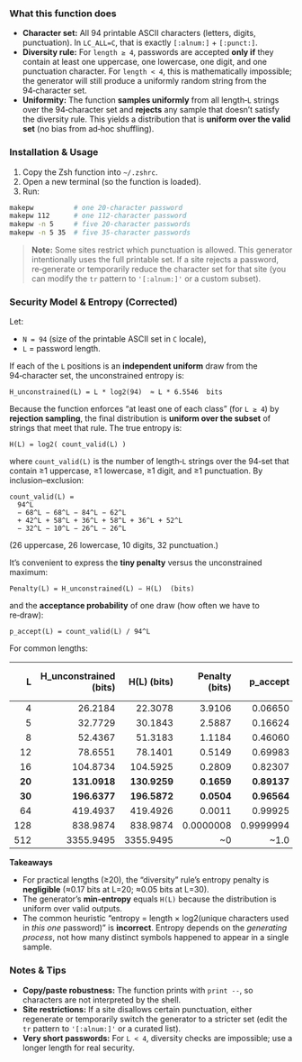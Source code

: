 ### What this function does

* **Character set:** All 94 printable ASCII characters (letters, digits, punctuation).
  In `LC_ALL=C`, that is exactly `[:alnum:]` + `[:punct:]`.
* **Diversity rule:** For `length ≥ 4`, passwords are accepted **only if** they contain at least one uppercase, one lowercase, one digit, and one punctuation character.
  For `length < 4`, this is mathematically impossible; the generator will still produce a uniformly random string from the 94‑character set.
* **Uniformity:** The function **samples uniformly** from all length‑`L` strings over the 94‑character set and **rejects** any sample that doesn’t satisfy the diversity rule. This yields a distribution that is **uniform over the valid set** (no bias from ad‑hoc shuffling).

### Installation & Usage

1. Copy the Zsh function into `~/.zshrc`.
2. Open a new terminal (so the function is loaded).
3. Run:

```bash
makepw          # one 20-character password
makepw 112      # one 112-character password
makepw -n 5     # five 20-character passwords
makepw -n 5 35  # five 35-character passwords
```

> **Note:** Some sites restrict which punctuation is allowed. This generator intentionally uses the full printable set. If a site rejects a password, re‑generate or temporarily reduce the character set for that site (you can modify the `tr` pattern to `'[:alnum:]'` or a custom subset).

### Security Model & Entropy (Corrected)

Let:

* `N = 94` (size of the printable ASCII set in `C` locale),
* `L` = password length.

If each of the `L` positions is an **independent uniform** draw from the 94‑character set, the unconstrained entropy is:

```
H_unconstrained(L) = L * log2(94)  ≈ L * 6.5546  bits
```

Because the function enforces “at least one of each class” (for `L ≥ 4`) by **rejection sampling**, the final distribution is **uniform over the subset** of strings that meet that rule. The true entropy is:

```
H(L) = log2( count_valid(L) )
```

where `count_valid(L)` is the number of length‑`L` strings over the 94‑set that contain ≥1 uppercase, ≥1 lowercase, ≥1 digit, and ≥1 punctuation. By inclusion–exclusion:

```
count_valid(L) =
  94^L
  − 68^L − 68^L − 84^L − 62^L
  + 42^L + 58^L + 36^L + 58^L + 36^L + 52^L
  − 32^L − 10^L − 26^L − 26^L
```

(26 uppercase, 26 lowercase, 10 digits, 32 punctuation.)

It’s convenient to express the **tiny penalty** versus the unconstrained maximum:

```
Penalty(L) = H_unconstrained(L) − H(L)  (bits)
```

and the **acceptance probability** of one draw (how often we have to re‑draw):

```
p_accept(L) = count_valid(L) / 94^L
```

For common lengths:

|      L | H\_unconstrained (bits) |  H(L) (bits) | Penalty (bits) |   p\_accept | Expected draws (1/p) |
| -----: | ----------------------: | -----------: | -------------: | ----------: | -------------------: |
|      4 |                 26.2184 |      22.3078 |         3.9106 |     0.06650 |                15.04 |
|      5 |                 32.7729 |      30.1843 |         2.5887 |     0.16624 |                 6.02 |
|      8 |                 52.4367 |      51.3183 |         1.1184 |     0.46060 |                 2.17 |
|     12 |                 78.6551 |      78.1401 |         0.5149 |     0.69983 |                 1.43 |
|     16 |                104.8734 |     104.5925 |         0.2809 |     0.82307 |                 1.21 |
| **20** |            **131.0918** | **130.9259** |     **0.1659** | **0.89137** |             **1.12** |
| **30** |            **196.6377** | **196.5872** |     **0.0504** | **0.96564** |             **1.04** |
|     64 |                419.4937 |     419.4926 |         0.0011 |     0.99925 |               1.0007 |
|    128 |                838.9874 |     838.9874 |      0.0000008 |   0.9999994 |            1.0000006 |
|    512 |               3355.9495 |    3355.9495 |            \~0 |       \~1.0 |                \~1.0 |

**Takeaways**

* For practical lengths (≥20), the “diversity” rule’s entropy penalty is **negligible** (≈0.17 bits at L=20; ≈0.05 bits at L=30).
* The generator’s **min‑entropy** equals `H(L)` because the distribution is uniform over valid outputs.
* The common heuristic “entropy = length × log2(unique characters used in *this one* password)” is **incorrect**. Entropy depends on the *generating process*, not how many distinct symbols happened to appear in a single sample.

### Notes & Tips

* **Copy/paste robustness:** The function prints with `print --`, so characters are not interpreted by the shell.
* **Site restrictions:** If a site disallows certain punctuation, either regenerate or temporarily switch the generator to a stricter set (edit the `tr` pattern to `'[:alnum:]'` or a curated list).
* **Very short passwords:** For `L < 4`, diversity checks are impossible; use a longer length for real security.
